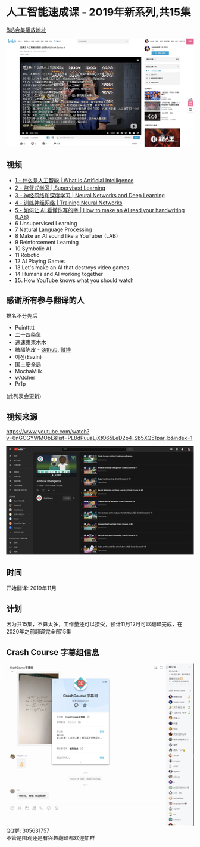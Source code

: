 # 人工智能速成课 - 2019年新系列,共15集
[B站合集播放地址](https://www.bilibili.com/video/av75822322/)  

![题图](image/img.jpg)

## 视频
* [1 - 什么是人工智能 | What Is Artificial Intelligence](https://www.bilibili.com/video/av74336721/)
* [2 - 监督式学习 | Supervised Learning](https://www.bilibili.com/video/av75707591/)
* [3 - 神经网络和深度学习 | Neural Networks and Deep Learning](https://www.bilibili.com/video/av75821839/)
* [4 - 训练神经网络 | Training Neural Networks](https://www.bilibili.com/video/av75892466)
* [5 - 如何让 AI 看懂你写的字 | How to make an AI read your handwriting (LAB)](https://www.bilibili.com/video/av76635688)
* 6 Unsupervised Learning
* 7 Natural Language Processing
* 8 Make an AI sound like a YouTuber (LAB)
* 9 Reinforcement Learning
* 10 Symbolic AI
* 11 Robotic
* 12 AI Playing Games
* 13 Let's make an AI that destroys video games
* 14 Humans and AI working together
* 15. How YouTube knows what you should watch

## 感谢所有参与翻译的人
排名不分先后   
* Pointtttt
* 二十四条鱼
* 速速束束木木
* 糖醋陈皮 - [Github](https://github.com/1c7/), [微博](https://www.weibo.com/u/2004104451)
* 이진(Eazin)
* 国土安全局
* MochaMilk
* wAtcher
* Pr1p   

(此列表会更新)

## 视频来源
https://www.youtube.com/watch?v=6nGCGYWMObE&list=PL8dPuuaLjXtO65LeD2p4_Sb5XQ51par_b&index=1

![视频来源截图](image/yt.jpg)

## 时间
开始翻译: 2019年11月   

## 计划
因为共15集，不算太多，工作量还可以接受，预计11月12月可以翻译完成，在2020年之前翻译完全部15集     

## Crash Course 字幕组信息  

![字幕组截图](image/qq.jpg)    
QQ群: 305631757    
不管是围观还是有兴趣翻译都欢迎加群
